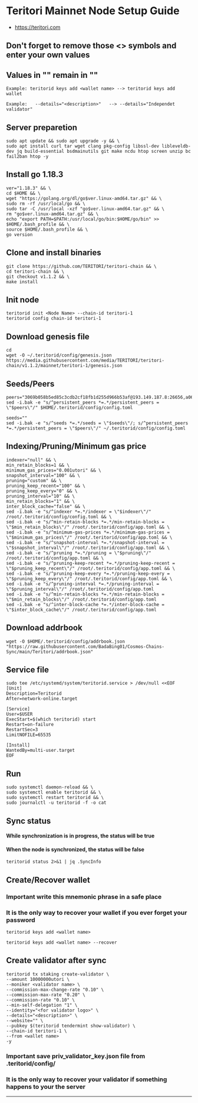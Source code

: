 # Teritori Mainnet Node Setup Guide
* https://teritori.com

## Don't forget to remove those <> symbols and enter your own values
## Values in "" remain in ""
```
Example: teritorid keys add <wallet name> --> teritorid keys add wallet

Example:   --details="<description>"   --> --details="Independet validator"
```

## Server preparetion
```
sudo apt update && sudo apt upgrade -y && \
sudo apt install curl tar wget clang pkg-config libssl-dev libleveldb-dev jq build-essential bsdmainutils git make ncdu htop screen unzip bc fail2ban htop -y
```
## Install go 1.18.3
```
ver="1.18.3" && \
cd $HOME && \
wget "https://golang.org/dl/go$ver.linux-amd64.tar.gz" && \
sudo rm -rf /usr/local/go && \
sudo tar -C /usr/local -xzf "go$ver.linux-amd64.tar.gz" && \
rm "go$ver.linux-amd64.tar.gz" && \
echo "export PATH=$PATH:/usr/local/go/bin:$HOME/go/bin" >> $HOME/.bash_profile && \
source $HOME/.bash_profile && \
go version
```
## Clone and install binaries
```
git clone https://github.com/TERITORI/teritori-chain && \
cd teritori-chain && \
git checkout v1.1.2 && \
make install
```
## Init node
```
teritorid init <Node Name> --chain-id teritori-1
teritorid config chain-id teritori-1
```
## Download genesis file
```
cd
wget -O ~/.teritorid/config/genesis.json https://media.githubusercontent.com/media/TERITORI/teritori-chain/v1.1.2/mainnet/teritori-1/genesis.json
```
## Seeds/Peers
```
peers="3069b058b5ed85c3cdb2cf18fb1d255d966b53af@193.149.187.8:26656,a06fbbb9ace823ae28a696a91daa2d0644653c28@65.21.32.200:26756,e73e8cefd738de437775f9621a8bd76f1e6ff954@18.191.35.171:26656,d856120f262134ebf13e1d2632d778b69e704208@65.108.4.188:15956,20e1000e88125698264454a884812746c2eb4807@seeds.lavenderfive.com:15956,5ab6437f73fe71f392d53566e037aa91087530ac@139.144.67.202:26656,ed090020aba4bb254ba1517644ab0d6c94c9461e@57.128.144.230:26656"
sed -i.bak -e "s/^persistent_peers *=.*/persistent_peers = \"$peers\"/" $HOME/.teritorid/config/config.toml

seeds=""
sed -i.bak -e "s/^seeds *=.*/seeds = \"$seeds\"/; s/^persistent_peers *=.*/persistent_peers = \"$peers\"/" ~/.teritorid/config/config.toml
```
## Indexing/Pruning/Minimum gas price
```
indexer="null" && \
min_retain_blocks=1 && \
minimum_gas_prices="0.001utori" && \
snapshot_interval="100" && \
pruning="custom" && \
pruning_keep_recent="100" && \
pruning_keep_every="0" && \
pruning_interval="10" && \
min_retain_blocks="1" && \
inter_block_cache="false" && \
sed -i.bak -e "s/^indexer *=.*/indexer = \"$indexer\"/" /root/.teritorid/config/config.toml && \
sed -i.bak -e "s/^min-retain-blocks *=.*/min-retain-blocks = \"$min_retain_blocks\"/" /root/.teritorid/config/app.toml && \
sed -i.bak -e "s/^minimum-gas-prices *=.*/minimum-gas-prices = \"$minimum_gas_prices\"/" /root/.teritorid/config/app.toml && \
sed -i.bak -e "s/^snapshot-interval *=.*/snapshot-interval = \"$snapshot_interval\"/" /root/.teritorid/config/app.toml && \
sed -i.bak -e "s/^pruning *=.*/pruning = \"$pruning\"/" /root/.teritorid/config/app.toml && \
sed -i.bak -e "s/^pruning-keep-recent *=.*/pruning-keep-recent = \"$pruning_keep_recent\"/" /root/.teritorid/config/app.toml && \
sed -i.bak -e "s/^pruning-keep-every *=.*/pruning-keep-every = \"$pruning_keep_every\"/" /root/.teritorid/config/app.toml && \
sed -i.bak -e "s/^pruning-interval *=.*/pruning-interval = \"$pruning_interval\"/" /root/.teritorid/config/app.toml
sed -i.bak -e "s/^min-retain-blocks *=.*/min-retain-blocks = \"$min_retain_blocks\"/" /root/.teritorid/config/app.toml
sed -i.bak -e "s/^inter-block-cache *=.*/inter-block-cache = \"$inter_block_cache\"/" /root/.teritorid/config/app.toml
```
## Download addrbook
```
wget -O $HOME/.teritorid/config/addrbook.json "https://raw.githubusercontent.com/BadaBing01/Cosmos-Chains-Sync/main/Teritori/addrbook.json"
```
## Service file
```
sudo tee /etc/systemd/system/teritorid.service > /dev/null <<EOF
[Unit]
Description=Teritorid
After=network-online.target

[Service]
User=$USER
ExecStart=$(which teritorid) start
Restart=on-failure
RestartSec=3
LimitNOFILE=65535

[Install]
WantedBy=multi-user.target
EOF
```
## Run
```
sudo systemctl daemon-reload && \
sudo systemctl enable teritorid && \
sudo systemctl restart teritorid && \
sudo journalctl -u teritorid -f -o cat
```
## Sync status
#### While synchronization is in progress, the status will be true
#### When the node is synchronized, the status will be false
```
teritorid status 2>&1 | jq .SyncInfo
```
## Create/Recover wallet
### Important write this mnemonic phrase in a safe place
### It is the only way to recover your wallet if you ever forget your password
```
teritorid keys add <wallet name>

teritorid keys add <wallet name> --recover
```
## Create validator after sync
```
teritorid tx staking create-validator \
--amount 10000000utori \
--moniker <validator name> \
--commission-max-change-rate "0.10" \
--commission-max-rate "0.20" \
--commission-rate "0.10" \
--min-self-delegation "1" \
--identity="<for validator logo>" \
--details="<description>" \
--website="" \
--pubkey $(teritorid tendermint show-validator) \
--chain-id teritori-1 \
--from <wallet name>
-y
```
### Important save priv_validator_key.json file from .teritorid/config/
### It is the only way to recover your validator if something happens to your the server
___
